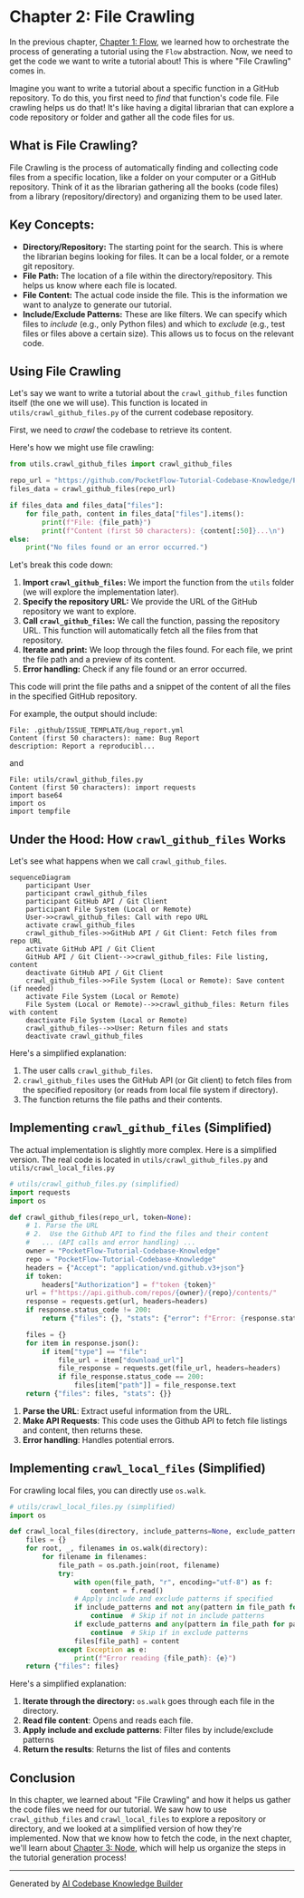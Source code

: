 # Chapter 2: File Crawling

In the previous chapter, [Chapter 1: Flow](01_flow_.md), we learned how to orchestrate the process of generating a tutorial using the `Flow` abstraction. Now, we need to get the code we want to write a tutorial about! This is where "File Crawling" comes in.

Imagine you want to write a tutorial about a specific function in a GitHub repository. To do this, you first need to *find* that function's code file. File crawling helps us do that! It's like having a digital librarian that can explore a code repository or folder and gather all the code files for us.

## What is File Crawling?

File Crawling is the process of automatically finding and collecting code files from a specific location, like a folder on your computer or a GitHub repository. Think of it as the librarian gathering all the books (code files) from a library (repository/directory) and organizing them to be used later.

## Key Concepts:

*   **Directory/Repository:** The starting point for the search. This is where the librarian begins looking for files. It can be a local folder, or a remote git repository.
*   **File Path:** The location of a file within the directory/repository. This helps us know where each file is located.
*   **File Content:** The actual code inside the file. This is the information we want to analyze to generate our tutorial.
*   **Include/Exclude Patterns:**  These are like filters. We can specify which files to *include* (e.g., only Python files) and which to *exclude* (e.g., test files or files above a certain size). This allows us to focus on the relevant code.

## Using File Crawling

Let's say we want to write a tutorial about the `crawl_github_files` function itself (the one we will use). This function is located in `utils/crawl_github_files.py` of the current codebase repository.

First, we need to *crawl* the codebase to retrieve its content.

Here's how we might use file crawling:

```python
from utils.crawl_github_files import crawl_github_files

repo_url = "https://github.com/PocketFlow-Tutorial-Codebase-Knowledge/PocketFlow-Tutorial-Codebase-Knowledge/tree/main"  # URL of the repository
files_data = crawl_github_files(repo_url)

if files_data and files_data["files"]:
    for file_path, content in files_data["files"].items():
        print(f"File: {file_path}")
        print(f"Content (first 50 characters): {content[:50]}...\n")
else:
    print("No files found or an error occurred.")
```

Let's break this code down:

1.  **Import `crawl_github_files`:**  We import the function from the `utils` folder (we will explore the implementation later).
2.  **Specify the repository URL:** We provide the URL of the GitHub repository we want to explore.
3.  **Call `crawl_github_files`:**  We call the function, passing the repository URL.  This function will automatically fetch all the files from that repository.
4.  **Iterate and print:** We loop through the files found. For each file, we print the file path and a preview of its content.
5.  **Error handling:** Check if any file found or an error occurred.

This code will print the file paths and a snippet of the content of all the files in the specified GitHub repository.

For example, the output should include:

```
File: .github/ISSUE_TEMPLATE/bug_report.yml
Content (first 50 characters): name: Bug Report
description: Report a reproducibl...
```

and

```
File: utils/crawl_github_files.py
Content (first 50 characters): import requests
import base64
import os
import tempfile
```

## Under the Hood: How `crawl_github_files` Works

Let's see what happens when we call `crawl_github_files`.

```mermaid
sequenceDiagram
    participant User
    participant crawl_github_files
    participant GitHub API / Git Client
    participant File System (Local or Remote)
    User->>crawl_github_files: Call with repo URL
    activate crawl_github_files
    crawl_github_files->>GitHub API / Git Client: Fetch files from repo URL
    activate GitHub API / Git Client
    GitHub API / Git Client-->>crawl_github_files: File listing, content
    deactivate GitHub API / Git Client
    crawl_github_files->>File System (Local or Remote): Save content (if needed)
    activate File System (Local or Remote)
    File System (Local or Remote)-->>crawl_github_files: Return files with content
    deactivate File System (Local or Remote)
    crawl_github_files-->>User: Return files and stats
    deactivate crawl_github_files
```

Here's a simplified explanation:

1.  The user calls `crawl_github_files`.
2.  `crawl_github_files` uses the GitHub API (or Git client) to fetch files from the specified repository (or reads from local file system if directory).
3.  The function returns the file paths and their contents.

## Implementing `crawl_github_files` (Simplified)

The actual implementation is slightly more complex. Here is a simplified version. The real code is located in `utils/crawl_github_files.py` and `utils/crawl_local_files.py`

```python
# utils/crawl_github_files.py (simplified)
import requests
import os

def crawl_github_files(repo_url, token=None):
    # 1. Parse the URL
    # 2.  Use the Github API to find the files and their content
    #   ... (API calls and error handling) ...
    owner = "PocketFlow-Tutorial-Codebase-Knowledge"
    repo = "PocketFlow-Tutorial-Codebase-Knowledge"
    headers = {"Accept": "application/vnd.github.v3+json"}
    if token:
        headers["Authorization"] = f"token {token}"
    url = f"https://api.github.com/repos/{owner}/{repo}/contents/"
    response = requests.get(url, headers=headers)
    if response.status_code != 200:
        return {"files": {}, "stats": {"error": f"Error: {response.status_code}"}}

    files = {}
    for item in response.json():
        if item["type"] == "file":
            file_url = item["download_url"]
            file_response = requests.get(file_url, headers=headers)
            if file_response.status_code == 200:
                files[item["path"]] = file_response.text
    return {"files": files, "stats": {}}
```

1.  **Parse the URL**: Extract useful information from the URL.
2.  **Make API Requests**:  This code uses the Github API to fetch file listings and content, then returns these.
3.  **Error handling**: Handles potential errors.

## Implementing `crawl_local_files` (Simplified)

For crawling local files, you can directly use `os.walk`.

```python
# utils/crawl_local_files.py (simplified)
import os

def crawl_local_files(directory, include_patterns=None, exclude_patterns=None):
    files = {}
    for root, _, filenames in os.walk(directory):
        for filename in filenames:
            file_path = os.path.join(root, filename)
            try:
                with open(file_path, "r", encoding="utf-8") as f:
                    content = f.read()
                # Apply include and exclude patterns if specified
                if include_patterns and not any(pattern in file_path for pattern in include_patterns):
                    continue  # Skip if not in include patterns
                if exclude_patterns and any(pattern in file_path for pattern in exclude_patterns):
                    continue  # Skip if in exclude patterns
                files[file_path] = content
            except Exception as e:
                print(f"Error reading {file_path}: {e}")
    return {"files": files}
```

Here's a simplified explanation:

1.  **Iterate through the directory:** `os.walk` goes through each file in the directory.
2.  **Read file content**: Opens and reads each file.
3.  **Apply include and exclude patterns**: Filter files by include/exclude patterns
4.  **Return the results**: Returns the list of files and contents

## Conclusion

In this chapter, we learned about "File Crawling" and how it helps us gather the code files we need for our tutorial. We saw how to use `crawl_github_files` and `crawl_local_files` to explore a repository or directory, and we looked at a simplified version of how they're implemented. Now that we know how to fetch the code, in the next chapter, we'll learn about [Chapter 3: Node](03_node_.md), which will help us organize the steps in the tutorial generation process!


---

Generated by [AI Codebase Knowledge Builder](https://github.com/The-Pocket/Tutorial-Codebase-Knowledge)